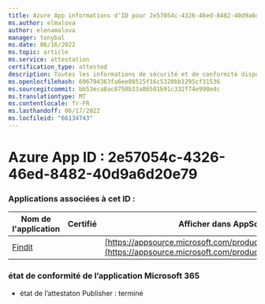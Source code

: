 ```yaml
---
title: Azure App informations d’ID pour 2e57054c-4326-46ed-8482-40d9a6d20e79
ms.author: elmalova
author: elenamalova
manager: tonybal
ms.date: 06/16/2022
ms.topic: article
ms.service: attestation
certification_type: attested
description: Toutes les informations de sécurité et de conformité disponibles pour 2e57054c-4326-46ed-8482-40d9a6d20e79.
ms.openlocfilehash: 696794363fa6ee08515f16c5320bb1295cf31536
ms.sourcegitcommit: bb53eca8ac8750b33a86501b91c332f74e998edc
ms.translationtype: MT
ms.contentlocale: fr-FR
ms.lasthandoff: 06/17/2022
ms.locfileid: "66134743"
---
```

# <a name="azure-app-id-2e57054c-4326-46ed-8482-40d9a6d20e79"></a>Azure App ID : 2e57054c-4326-46ed-8482-40d9a6d20e79


### <a name="apps-associated-with-this-id"></a>Applications associées à cet ID :
| **Nom de l'application** | **Certifié** | **Afficher dans AppSource** |
|--------------|---------------|-----------------------|
| [Findit](../forward/WA200003849.md) |  | [https://appsource.microsoft.com/product/office/WA200003849](https://appsource.microsoft.com/product/office/WA200003849) |

### <a name="microsoft-365-app-compliance-status"></a>état de conformité de l’application Microsoft 365
- état de l’attestaton Publisher : terminé
